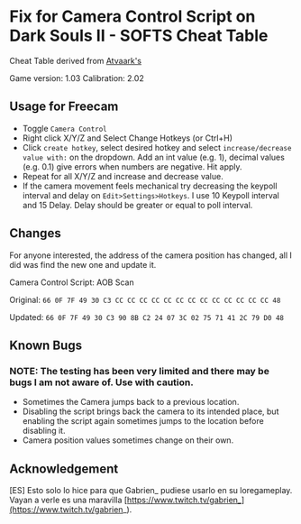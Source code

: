 # Fix for Camera Control Script on Dark Souls II - SOFTS Cheat Table

Cheat Table derived from [Atvaark's](https://gist.github.com/Atvaark/f308e1d8e00e07106452)


Game version: 1.03
Calibration: 2.02

## Usage for Freecam
* Toggle `Camera Control`
* Right click X/Y/Z and Select Change Hotkeys (or Ctrl+H)
* Click `create hotkey`, select desired hotkey and select `increase/decrease value with:` on the dropdown. Add an int value (e.g. 1), decimal values (e.g. 0.1) give errors when numbers are negative. Hit apply.
* Repeat for all X/Y/Z and increase and decrease value.
* If the camera movement feels mechanical try decreasing the keypoll interval and delay on `Edit>Settings>Hotkeys`. I use 10 Keypoll interval and 15 Delay. Delay should be greater or equal to poll interval. 

## Changes
For anyone interested, the address of the camera position has changed, all I did was find the new one and update it.

Camera Control Script: AOB Scan

Original: `66 0F 7F 49 30 C3 CC CC CC CC CC CC CC CC CC CC CC CC CC 48`

Updated: `66 0F 7F 49 30 C3 90 8B C2 24 07 3C 02 75 71 41 2C 79 D0 48`

## Known Bugs
### NOTE: The testing has been very limited and there may be bugs I am not aware of. Use with caution.
* Sometimes the Camera jumps back to a previous location.
* Disabling the script brings back the camera to its intended place, but enabling the script again sometimes jumps to the location before disabling it.
* Camera position values sometimes change on their own.

## Acknowledgement
[ES] Esto solo lo hice para que Gabrien_ pudiese usarlo en su loregameplay. Vayan a verle es una maravilla [https://www.twitch.tv/gabrien_](https://www.twitch.tv/gabrien_).
